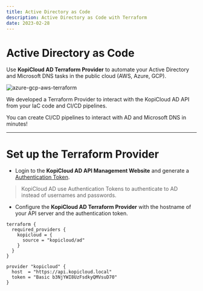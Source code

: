 ```yaml
---
title: Active Directory as Code
description: Active Directory as Code with Terraform
date: 2023-02-28
---
```


# Active Directory as Code

Use **KopiCloud AD Terraform Provider** to automate your Active Directory and Microsoft DNS tasks in the public cloud (AWS, Azure, GCP).

![azure-gcp-aws-terraform](https://help.kopicloud-ad-api.com/assets/docs/logos-azure-gcp-aws-terraform.png "Active Directory as Code with Terraform")

We developed a Terraform Provider to interact with the KopiCloud AD API from your IaC code and CI/CD pipelines.

You can create CI/CD pipelines to interact with AD and Microsoft DNS in minutes!

----

# Set up the Terraform Provider

- Login to the **KopiCloud AD API Management Website** and generate a [Authentication Token](../authentication/token-authentication.md).

 > KopiCloud AD use Authentication Tokens to authenticate to AD instead of usernames and passwords.

- Configure the **KopiCloud AD Terraform Provider** with the hostname of your API server and the authentication token.

```
terraform {
  required_providers {
    kopicloud = {
      source = "kopicloud/ad"
    }
  }
}

provider "kopicloud" {
  host  = "https://api.kopicloud.local"
  token = "Basic b3NjYWI8UzFsdkyQMVsuD70"
}
```





